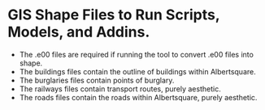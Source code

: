 # GIS Shape Files to Run Scripts, Models, and Addins.
* The .e00 files are required if running the tool to convert .e00 files into shape.
* The buildings files contain the outline of buildings within Albertsquare.
* The burglaries files contain points of burglary.
* The railways files contain transport routes, purely aesthetic.
* The roads files contain the roads within Albertsquare, purely aesthetic.
